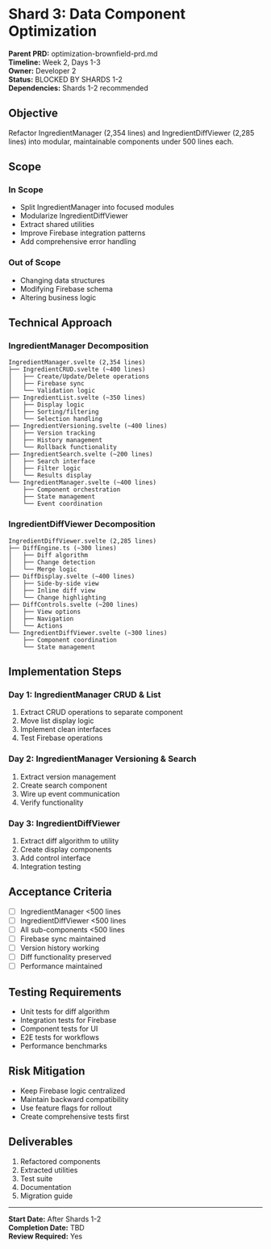 # Shard 3: Data Component Optimization
**Parent PRD:** optimization-brownfield-prd.md  
**Timeline:** Week 2, Days 1-3  
**Owner:** Developer 2  
**Status:** BLOCKED BY SHARDS 1-2  
**Dependencies:** Shards 1-2 recommended  

## Objective
Refactor IngredientManager (2,354 lines) and IngredientDiffViewer (2,285 lines) into modular, maintainable components under 500 lines each.

## Scope
### In Scope
- Split IngredientManager into focused modules
- Modularize IngredientDiffViewer
- Extract shared utilities
- Improve Firebase integration patterns
- Add comprehensive error handling

### Out of Scope
- Changing data structures
- Modifying Firebase schema
- Altering business logic

## Technical Approach

### IngredientManager Decomposition
```
IngredientManager.svelte (2,354 lines)
├── IngredientCRUD.svelte (~400 lines)
│   ├── Create/Update/Delete operations
│   ├── Firebase sync
│   └── Validation logic
├── IngredientList.svelte (~350 lines)
│   ├── Display logic
│   ├── Sorting/filtering
│   └── Selection handling
├── IngredientVersioning.svelte (~400 lines)
│   ├── Version tracking
│   ├── History management
│   └── Rollback functionality
├── IngredientSearch.svelte (~200 lines)
│   ├── Search interface
│   ├── Filter logic
│   └── Results display
└── IngredientManager.svelte (~400 lines)
    ├── Component orchestration
    ├── State management
    └── Event coordination
```

### IngredientDiffViewer Decomposition
```
IngredientDiffViewer.svelte (2,285 lines)
├── DiffEngine.ts (~300 lines)
│   ├── Diff algorithm
│   ├── Change detection
│   └── Merge logic
├── DiffDisplay.svelte (~400 lines)
│   ├── Side-by-side view
│   ├── Inline diff view
│   └── Change highlighting
├── DiffControls.svelte (~200 lines)
│   ├── View options
│   ├── Navigation
│   └── Actions
└── IngredientDiffViewer.svelte (~300 lines)
    ├── Component coordination
    └── State management
```

## Implementation Steps

### Day 1: IngredientManager CRUD & List
1. Extract CRUD operations to separate component
2. Move list display logic
3. Implement clean interfaces
4. Test Firebase operations

### Day 2: IngredientManager Versioning & Search
1. Extract version management
2. Create search component
3. Wire up event communication
4. Verify functionality

### Day 3: IngredientDiffViewer
1. Extract diff algorithm to utility
2. Create display components
3. Add control interface
4. Integration testing

## Acceptance Criteria
- [ ] IngredientManager <500 lines
- [ ] IngredientDiffViewer <500 lines
- [ ] All sub-components <500 lines
- [ ] Firebase sync maintained
- [ ] Version history working
- [ ] Diff functionality preserved
- [ ] Performance maintained

## Testing Requirements
- Unit tests for diff algorithm
- Integration tests for Firebase
- Component tests for UI
- E2E tests for workflows
- Performance benchmarks

## Risk Mitigation
- Keep Firebase logic centralized
- Maintain backward compatibility
- Use feature flags for rollout
- Create comprehensive tests first

## Deliverables
1. Refactored components
2. Extracted utilities
3. Test suite
4. Documentation
5. Migration guide

---
**Start Date:** After Shards 1-2  
**Completion Date:** TBD  
**Review Required:** Yes